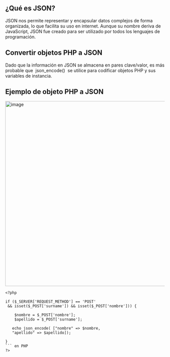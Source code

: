 ## ¿Qué es JSON?

JSON nos permite representar y encapsular datos complejos de forma organizada, lo que facilita su uso en internet. 
Aunque su nombre deriva de JavaScript, JSON fue creado para ser utilizado por todos los lenguajes de programación. 

## Convertir objetos PHP a JSON
Dado que la información en JSON se almacena en pares clave/valor, es más probable que  json_encode()  se utilice para
codificar objetos PHP y sus variables de instancia. 

## Ejemplo de objeto PHP a JSON

<img width="1339" height="583" alt="image" src="https://github.com/user-attachments/assets/efbbbfaf-e3e5-454b-8dc1-870594b860b8" />

``` en PHP
<?php

if ($_SERVER['REQUEST_METHOD'] == 'POST'
 && isset($_POST['surname']) && isset($_POST['nombre'])) {
  
    $nombre = $_POST['nombre'];
    $apellido = $_POST['surname'];

   echo json_encode( ["nombre" => $nombre,
   "apellido" => $apellido]);
 
}
``` en PHP
?>



